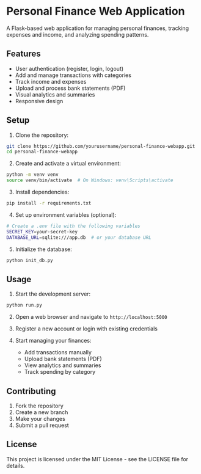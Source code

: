# Personal Finance Web Application

A Flask-based web application for managing personal finances, tracking expenses and income, and analyzing spending patterns.

## Features

- User authentication (register, login, logout)
- Add and manage transactions with categories
- Track income and expenses
- Upload and process bank statements (PDF)
- Visual analytics and summaries
- Responsive design

## Setup

1. Clone the repository:
```bash
git clone https://github.com/yourusername/personal-finance-webapp.git
cd personal-finance-webapp
```

2. Create and activate a virtual environment:
```bash
python -m venv venv
source venv/bin/activate  # On Windows: venv\Scripts\activate
```

3. Install dependencies:
```bash
pip install -r requirements.txt
```

4. Set up environment variables (optional):
```bash
# Create a .env file with the following variables
SECRET_KEY=your-secret-key
DATABASE_URL=sqlite:///app.db  # or your database URL
```

5. Initialize the database:
```bash
python init_db.py
```

## Usage

1. Start the development server:
```bash
python run.py
```

2. Open a web browser and navigate to `http://localhost:5000`

3. Register a new account or login with existing credentials

4. Start managing your finances:
   - Add transactions manually
   - Upload bank statements (PDF)
   - View analytics and summaries
   - Track spending by category


## Contributing

1. Fork the repository
2. Create a new branch
3. Make your changes
4. Submit a pull request

## License

This project is licensed under the MIT License - see the LICENSE file for details.
